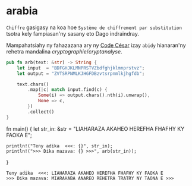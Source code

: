 # arabia

`Chiffre` gasigasy na koa hoe `Système de chiffrement par substitution` tsotra kely fampiasan'ny sasany eto Dago indraindray.

Mampahatsiahy ny fahazazana ary ny [Code César](https://fr.wikipedia.org/wiki/Chiffrement_par_d%C3%A9calage) izay `abidy` hianaran'ny rehetra mandalina *cryptographie*/*cryptanalyse*.


```rust
pub fn arb(text: &str) -> String {
    let input  = "BDFGHJKLMNPRSTVZbdfghjklmnprstvz";
    let output = "ZVTSRPNMLKJHGFDBzvtsrpnmlkjhgfdb";

    text.chars()
        .map(|c| match input.find(c) {
            Some(i) => output.chars().nth(i).unwrap(),
            None => c,
        })
        .collect()
}


```
fn main() {
    let str_in: &str = "LIAHARAZA AKAHEO HEREFHA FHAFHY KY FAOKA E";

    println!("Teny adika  <<<: {}", str_in);
    println!(">>> Dika mazava: {} >>>", arb(str_in));
}
```
Teny adika  <<<: LIAHARAZA AKAHEO HEREFHA FHAFHY KY FAOKA E
>>> Dika mazava: MIARAHABA ANAREO REHETRA TRATRY NY TAONA E >>>
```
